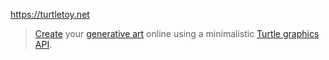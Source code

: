 https://turtletoy.net

> [Create](https://turtletoy.net/turtle/new) your [generative art](https://turtletoy.net/turtle/browse/love/) online using a minimalistic [Turtle graphics API](https://turtletoy.net/syntax).


